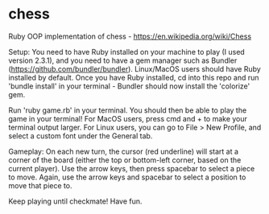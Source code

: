 # chess
Ruby OOP implementation of chess - https://en.wikipedia.org/wiki/Chess

Setup:
You need to have Ruby installed on your machine to play (I used version 2.3.1), and you need to have a gem manager such as Bundler (https://github.com/bundler/bundler). Linux/MacOS users should have Ruby installed by default. Once you have Ruby installed, cd into this repo and run 'bundle install' in your terminal - Bundler should now install the 'colorize' gem. 

Run 'ruby game.rb' in your terminal. You should then be able to play the game in your terminal! For MacOS users, press cmd and + to make your terminal output larger. For Linux users, you can go to File > New Profile, and select a custom font under the General tab. 

Gameplay:
On each new turn, the cursor (red underline) will start at a corner of the board (either the top or bottom-left corner, based on the current player). Use the arrow keys, then press spacebar to select a piece to move. Again, use the arrow keys and spacebar to select a position to move that piece to. 

Keep playing until checkmate! Have fun. 




